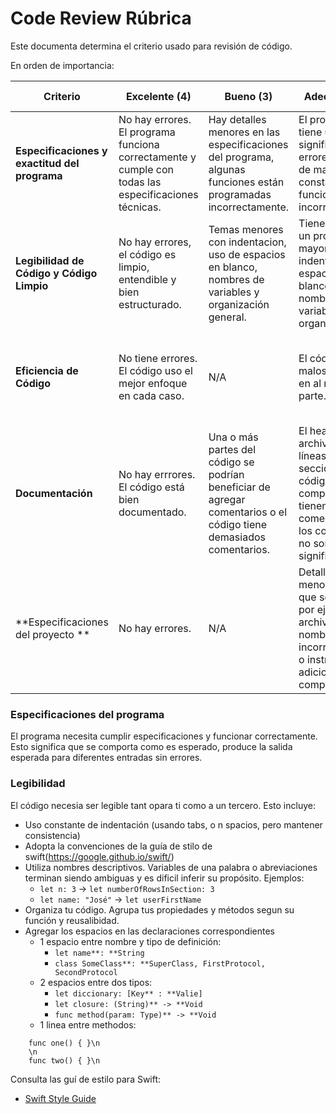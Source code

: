 # Code Review Rúbrica

Este documenta determina el criterio usado para revisión de código.

En orden de importancia:

| Criterio | Excelente (4) | Bueno (3) | Adecuado (2) | En desarrollo (1) |
|---|---|---|---|---|
| **Especificaciones y exactitud del programa** | No hay errores. El programa funciona correctamente y cumple con todas las especificaciones técnicas. | Hay detalles menores en las especificaciones del programa, algunas funciones están programadas incorrectamente. | El programa tiene un número significativo de errores y exhibe de manera constante un funcionamiento incorrecto. | El programa solo funciona correctamente en pocos casos. |
| **Legibilidad de Código y Código Limpio** | No hay errores, el código es limpio, entendible y bien estructurado. | Temas menores con indentacion, uso de espacios en blanco, nombres de variables y organización general. | Tiene al menos un problema mayor con indentanción, espacios en blanco, nombres de variables y/o organización. | Tiene problemas mayores con al menos 3 de las cuatro subcategorías de legibilidad y código limpio. |
| **Eficiencia de Código** | No tiene errores. El código uso el mejor enfoque en cada caso. | N/A | El código usa malos enfoques en al menos una parte. | Muchas funciones del código se pudieron hacer de forma más rápida y sencilla. |
| **Documentación** | No hay errrores. El código está bien documentado. | Una o más partes del código se podrían beneficiar de agregar comentarios o el código tiene demasiados comentarios. | El header del archivo no está, líneas o secciones de código son complicadas, no tienen comentarios o los comentarios no son significativos. | No cuenta con ningún tipo de comentario |
| **Especificaciones del proyecto ** | No hay errores. | N/A | Detalles menores en lo que se asignó, por ejemplo, archivos nombrados incorrectamente o instrucciones adicionales no comprendidas. | Detalles significativos en lo que se asignó, instrucciones adicionales ignoradas o completamente mal entendidas. | 

### Especificaciones del programa

El programa necesita cumplir especificaciones y funcionar correctamente. Esto significa que se comporta como es esperado, produce la salida esperada para diferentes entradas sin errores.

### Legibilidad


El código necesia ser legible tant opara ti como a un tercero. Esto incluye:
* Uso constante de indentación (usando tabs, o n spacios, pero mantener consistencia)
* Adopta la convenciones de la guía de stilo de swift(https://google.github.io/swift/)
* Utiliza nombres descriptivos. Variables de una palabra o abreviaciones terminan siendo ambiguas y es dificil inferir su propósito. Ejemplos:
    - `let n: 3` -> `let numberOfRowsInSection: 3`
    - `let name: "José"` -> `let userFirstName`
* Organiza tu código. Agrupa tus propiedades y métodos segun su función y reusalibidad.
* Agregar los espacios en las declaraciones correspondientes
    * 1 espacio entre nombre y tipo de definición:
        - `let name**: **String`
        - `class SomeClass**: **SuperClass, FirstProtocol, SecondProtocol`
    * 2 espacios entre dos tipos:
        - `let diccionary: [Key** : **Valie]`
        - `let closure: (String)** -> **Void`
        - `func method(param: Type)** -> **Void`
    * 1 linea entre methodos:

```   
    func one() { }\n
    \n
    func two() { }\n
```


Consulta las guí de estilo para Swift:
- [Swift Style Guide](https://google.github.io/swift/)

